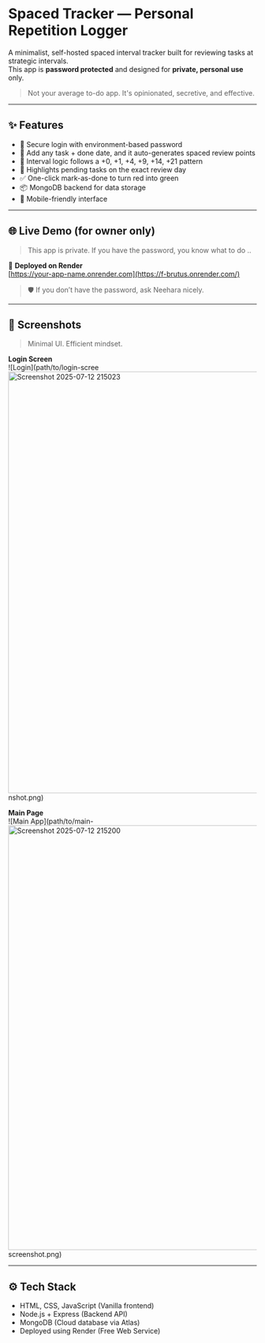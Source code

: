 # Spaced Tracker — Personal Repetition Logger 

A minimalist, self-hosted spaced interval tracker built for reviewing tasks at strategic intervals.  
This app is **password protected** and designed for **private, personal use** only.

>  Not your average to-do app. It's opinionated, secretive, and effective.

---

## ✨ Features

- 🔐 Secure login with environment-based password
- 📅 Add any task + done date, and it auto-generates spaced review points
- 🔁 Interval logic follows a +0, +1, +4, +9, +14, +21 pattern
- 🔴 Highlights pending tasks on the exact review day
- ✅ One-click mark-as-done to turn red into green
- 📦 MongoDB backend for data storage
- 📱 Mobile-friendly interface

---

## 🌐 Live Demo (for owner only)

> This app is private. If you have the password, you know what to do ..

🔗 **Deployed on Render**  
[https://your-app-name.onrender.com](https://f-brutus.onrender.com/)

> 🛡️ If you don’t have the password, ask Neehara nicely.

---

## 📸 Screenshots

> Minimal UI. Efficient mindset.

**Login Screen**  
![Login](path/to/login-scree<img width="1918" height="853" alt="Screenshot 2025-07-12 215023" src="https://github.com/user-attachments/assets/ee820bed-2d89-4c61-933b-567c64bffd1d" />
nshot.png)

**Main Page**  
![Main App](path/to/main-<img width="1915" height="859" alt="Screenshot 2025-07-12 215200" src="https://github.com/user-attachments/assets/d4b62bf1-af50-41ce-890e-9941daa73ed8" />
screenshot.png)


---

## ⚙️ Tech Stack

- HTML, CSS, JavaScript (Vanilla frontend)
- Node.js + Express (Backend API)
- MongoDB (Cloud database via Atlas)
- Deployed using Render (Free Web Service)

